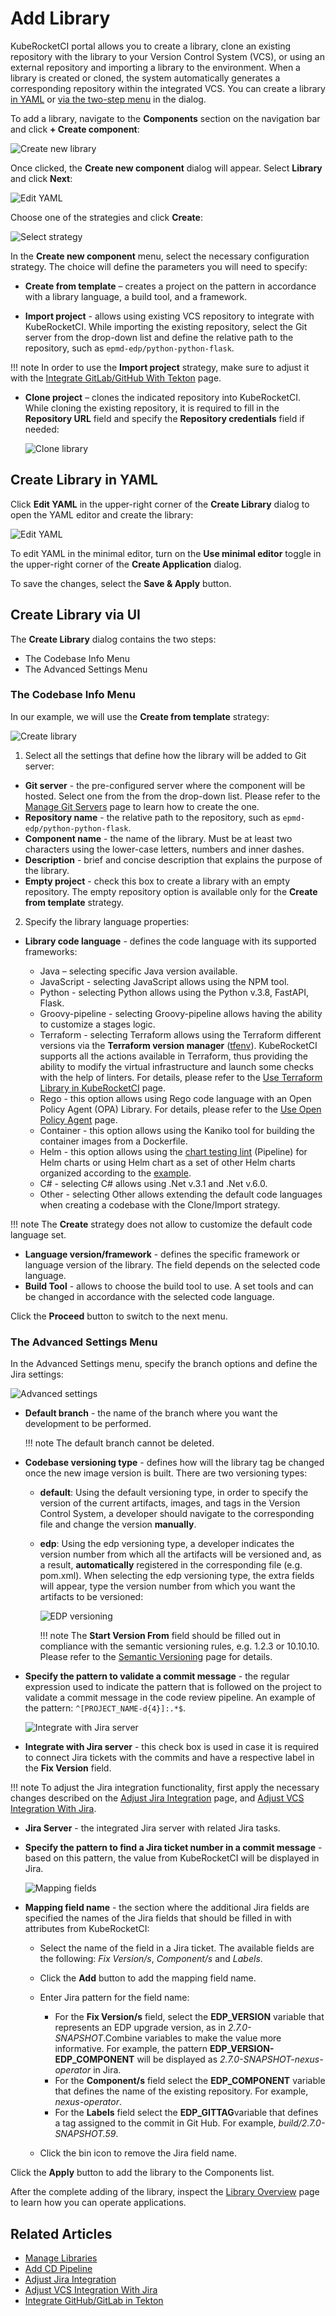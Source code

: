 # Add Library

KubeRocketCI portal allows you to create a library, clone an existing repository with the library to your Version Control System (VCS), or using an external repository and importing a library to the environment. When a library is created or cloned, the system automatically generates a corresponding repository within the integrated VCS. You can create a library [in YAML](#YAML) or [via the two-step menu](#menu) in the dialog.

To add a library, navigate to the **Components** section on the navigation bar and click **+ Create component**:

  ![Create new library](../assets/user-guide/create_new_codebase.png "Create new library")

Once clicked, the **Create new component** dialog will appear. Select **Library** and click **Next**:

  ![Edit YAML](../assets/user-guide/headlamp_new_component_library.png "Create new component menu")

Choose one of the strategies and click **Create**:

   ![Select strategy](../assets/user-guide/select_strategy.png  "Select strategy")

In the **Create new component** menu, select the necessary configuration strategy. The choice will define the parameters you will need to specify:

* **Create from template** – creates a project on the pattern in accordance with a library language, a build tool, and a framework.

* **Import project** - allows using existing VCS repository to integrate with KubeRocketCI. While importing the existing repository, select the Git server from the drop-down list and define the relative path to the repository, such as `epmd-edp/python-python-flask`.

!!! note
    In order to use the **Import project** strategy, make sure to adjust it with the [Integrate GitLab/GitHub With Tekton](../operator-guide/import-strategy-tekton.md) page.

* **Clone project** – clones the indicated repository into KubeRocketCI. While cloning the existing repository, it is required to fill in the **Repository URL** field and specify the **Repository credentials** field if needed:

  ![Clone library](../assets/user-guide/edp-portal-clone-library.png "Clone library")

## Create Library in YAML <a name="YAML"></a>

Click **Edit YAML** in the upper-right corner of the **Create Library** dialog to open the YAML editor and create the library:

  ![Edit YAML](../assets/user-guide/edp-portal-yaml-edit-library.png "Edit YAML")

To edit YAML in the minimal editor, turn on the **Use minimal editor** toggle in the upper-right corner of the **Create Application** dialog.

To save the changes, select the **Save & Apply** button.

## Create Library via UI <a name="menu"></a>

The **Create Library** dialog contains the two steps:

* The Codebase Info Menu
* The Advanced Settings Menu

### The Codebase Info Menu

In our example, we will use the **Create from template** strategy:

  ![Create library](../assets/user-guide/edp-portal-library-codebase-info.png "Create library")

1. Select all the settings that define how the library will be added to Git server:

  * **Git server** - the pre-configured server where the component will be hosted. Select one from the from the drop-down list. Please refer to the [Manage Git Servers](git-server-overview.md) page to learn how to create the one.
  * **Repository name** - the relative path to the repository, such as `epmd-edp/python-python-flask`.
  * **Component name** - the name of the library. Must be at least two characters using the lower-case letters, numbers and inner dashes.
  * **Description** - brief and concise description that explains the purpose of the library.
  * **Empty project** - check this box to create a library with an empty repository. The empty repository option is available only for the **Create from template** strategy.

2. Specify the library language properties:

  * **Library code language** - defines the code language with its supported frameworks:

    * Java – selecting specific Java version available.
    * JavaScript - selecting JavaScript allows using the NPM tool.
    * Python - selecting Python allows using the Python v.3.8, FastAPI, Flask.
    * Groovy-pipeline - selecting Groovy-pipeline allows having the ability to customize a stages logic.
    * Terraform - selecting Terraform allows using the Terraform different versions via the **Terraform version manager** ([tfenv](https://github.com/tfutils/tfenv#usage)).
        KubeRocketCI supports all the actions available in Terraform, thus providing the ability to modify the virtual infrastructure and launch some checks with the help of linters.
        For details, please refer to the [Use Terraform Library in KubeRocketCI](../user-guide/terraform-stages.md) page.
    * Rego - this option allows using Rego code language with an Open Policy Agent (OPA) Library. For details, please refer to the [Use Open Policy Agent](../user-guide/opa-stages.md) page.
    * Container - this option allows using the Kaniko tool for building the container images from a Dockerfile.
    * Helm - this option allows using the [chart testing lint](https://github.com/helm/chart-testing) (Pipeline) for Helm charts or using Helm chart as a set of other Helm charts organized according to the [example](https://github.com/argoproj/argo-helm/tree/main).
    * C# - selecting C# allows using .Net v.3.1 and .Net v.6.0.
    * Other - selecting Other allows extending the default code languages when creating a codebase with the Clone/Import strategy.

  !!! note
      The **Create** strategy does not allow to customize the default code language set.

  * **Language version/framework** - defines the specific framework or language version of the library. The field depends on the selected code language.
  * **Build Tool** - allows to choose the build tool to use. A set tools and can be changed in accordance with the selected code language.

Click the **Proceed** button to switch to the next menu.

### The Advanced Settings Menu

In the Advanced Settings menu, specify the branch options and define the Jira settings:

  ![Advanced settings](../assets/user-guide/edp-portal-library-advanced-settings-menu.png "Advanced settings")

* **Default branch** - the name of the branch where you want the development to be performed.

  !!! note
      The default branch cannot be deleted.

* **Codebase versioning type** - defines how will the library tag be changed once the new image version is built. There are two versioning types:
  * **default**: Using the default versioning type, in order to specify the version of the current artifacts, images, and tags in the Version Control System, a developer should navigate to the corresponding file and change the version **manually**.
  * **edp**: Using the edp versioning type, a developer indicates the version number from which all the artifacts will be versioned and, as a result, **automatically** registered in the corresponding file (e.g. pom.xml). When selecting the edp versioning type, the extra fields will appear, type the version number from which you want the artifacts to be versioned:

      ![EDP versioning](../assets/user-guide/edp-portal-library-edp-versioning.png "EDP versioning")

    !!! note
        The **Start Version From** field should be filled out in compliance with the semantic versioning rules, e.g. 1.2.3 or 10.10.10. Please refer to the [Semantic Versioning](https://semver.org/) page for details.

* **Specify the pattern to validate a commit message** - the regular expression used to indicate the pattern that is followed on the project to validate a commit message in the code review pipeline. An example of the pattern: `^[PROJECT_NAME-d{4}]:.*$`.

  ![Integrate with Jira server](../assets/user-guide/edp-portal-library-jira-server.png "Integrate with Jira server")

* **Integrate with Jira server** - this check box is used in case it is required to connect Jira tickets with the commits
and have a respective label in the **Fix Version** field.

!!! note
    To adjust the Jira integration functionality, first apply the necessary changes described on the [Adjust Jira Integration](../operator-guide/jira-integration.md) page,
    and [Adjust VCS Integration With Jira](../operator-guide/jira-gerrit-integration.md).

* **Jira Server** - the integrated Jira server with related Jira tasks.

* **Specify the pattern to find a Jira ticket number in a commit message** - based on this pattern, the value from KubeRocketCI will be displayed in Jira.

  ![Mapping fields](../assets/user-guide/edp-portal-library-advanced-mapping.png "Mapping fields")

* **Mapping field name** - the section where the additional Jira fields are specified the names of the Jira fields that should be filled in with attributes from KubeRocketCI:

  * Select the name of the field in a Jira ticket. The available fields are the following: *Fix Version/s*, *Component/s* and *Labels*.

  * Click the **Add** button to add the mapping field name.

  * Enter Jira pattern for the field name:

    * For the **Fix Version/s** field, select the **EDP_VERSION** variable that represents an EDP upgrade version, as in _2.7.0-SNAPSHOT_.Combine variables to make the value more informative. For example, the pattern **EDP_VERSION-EDP_COMPONENT** will be displayed as _2.7.0-SNAPSHOT-nexus-operator_ in Jira.
    * For the **Component/s** field select the **EDP_COMPONENT** variable that defines the name of the existing repository. For example, _nexus-operator_.
    * For the **Labels** field select the **EDP_GITTAG**variable that defines a tag assigned to the commit in Git Hub. For example, _build/2.7.0-SNAPSHOT.59_.

  * Click the bin icon to remove the Jira field name.

Click the **Apply** button to add the library to the Components list.

After the complete adding of the library, inspect the [Library Overview](library.md) page to learn how you can operate applications.

## Related Articles

* [Manage Libraries](library.md)
* [Add CD Pipeline](add-cd-pipeline.md)
* [Adjust Jira Integration](../operator-guide/jira-integration.md)
* [Adjust VCS Integration With Jira](../operator-guide/jira-gerrit-integration.md)
* [Integrate GitHub/GitLab in Tekton](../operator-guide/import-strategy-tekton.md)

[//]: # (* [Use Terraform Library in KubeRocketCI]&#40;terraform-stages.md&#41;)

[//]: # (* [Use Open Policy Agent Library in EDP]&#40;opa-stages.md&#41;)
